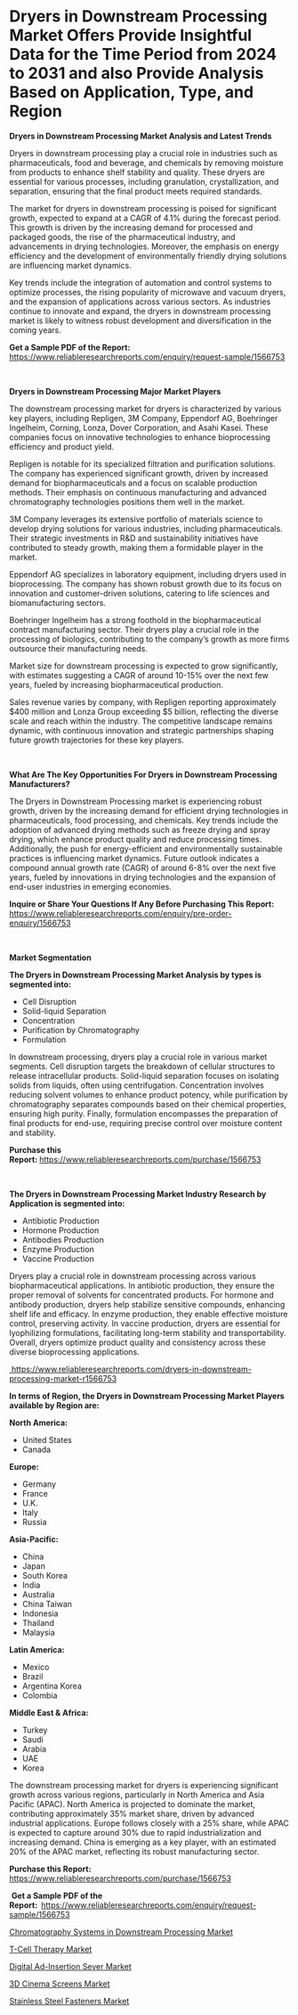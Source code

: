 <p><h1>Dryers in Downstream Processing Market Offers Provide Insightful Data for the Time Period from 2024 to 2031 and also Provide Analysis Based on Application, Type, and Region</h1></p><p><strong>Dryers in Downstream Processing Market Analysis and Latest Trends</strong></p>
<p><p>Dryers in downstream processing play a crucial role in industries such as pharmaceuticals, food and beverage, and chemicals by removing moisture from products to enhance shelf stability and quality. These dryers are essential for various processes, including granulation, crystallization, and separation, ensuring that the final product meets required standards.</p><p>The market for dryers in downstream processing is poised for significant growth, expected to expand at a CAGR of 4.1% during the forecast period. This growth is driven by the increasing demand for processed and packaged goods, the rise of the pharmaceutical industry, and advancements in drying technologies. Moreover, the emphasis on energy efficiency and the development of environmentally friendly drying solutions are influencing market dynamics. </p><p>Key trends include the integration of automation and control systems to optimize processes, the rising popularity of microwave and vacuum dryers, and the expansion of applications across various sectors. As industries continue to innovate and expand, the dryers in downstream processing market is likely to witness robust development and diversification in the coming years.</p></p>
<p><strong>Get a Sample PDF of the Report:&nbsp;</strong> <a href="https://www.reliableresearchreports.com/enquiry/request-sample/1566753">https://www.reliableresearchreports.com/enquiry/request-sample/1566753</a></p>
<p>&nbsp;</p>
<p><strong>Dryers in Downstream Processing Major Market Players</strong></p>
<p><p>The downstream processing market for dryers is characterized by various key players, including Repligen, 3M Company, Eppendorf AG, Boehringer Ingelheim, Corning, Lonza, Dover Corporation, and Asahi Kasei. These companies focus on innovative technologies to enhance bioprocessing efficiency and product yield.</p><p>Repligen is notable for its specialized filtration and purification solutions. The company has experienced significant growth, driven by increased demand for biopharmaceuticals and a focus on scalable production methods. Their emphasis on continuous manufacturing and advanced chromatography technologies positions them well in the market.</p><p>3M Company leverages its extensive portfolio of materials science to develop drying solutions for various industries, including pharmaceuticals. Their strategic investments in R&D and sustainability initiatives have contributed to steady growth, making them a formidable player in the market.</p><p>Eppendorf AG specializes in laboratory equipment, including dryers used in bioprocessing. The company has shown robust growth due to its focus on innovation and customer-driven solutions, catering to life sciences and biomanufacturing sectors.</p><p>Boehringer Ingelheim has a strong foothold in the biopharmaceutical contract manufacturing sector. Their dryers play a crucial role in the processing of biologics, contributing to the company’s growth as more firms outsource their manufacturing needs.</p><p>Market size for downstream processing is expected to grow significantly, with estimates suggesting a CAGR of around 10-15% over the next few years, fueled by increasing biopharmaceutical production.</p><p>Sales revenue varies by company, with Repligen reporting approximately $400 million and Lonza Group exceeding $5 billion, reflecting the diverse scale and reach within the industry. The competitive landscape remains dynamic, with continuous innovation and strategic partnerships shaping future growth trajectories for these key players.</p></p>
<p>&nbsp;</p>
<p><strong>What Are The Key Opportunities For Dryers in Downstream Processing Manufacturers?</strong></p>
<p><p>The Dryers in Downstream Processing market is experiencing robust growth, driven by the increasing demand for efficient drying technologies in pharmaceuticals, food processing, and chemicals. Key trends include the adoption of advanced drying methods such as freeze drying and spray drying, which enhance product quality and reduce processing times. Additionally, the push for energy-efficient and environmentally sustainable practices is influencing market dynamics. Future outlook indicates a compound annual growth rate (CAGR) of around 6-8% over the next five years, fueled by innovations in drying technologies and the expansion of end-user industries in emerging economies.</p></p>
<p><strong>Inquire or Share Your Questions If Any Before Purchasing This Report:</strong> <a href="https://www.reliableresearchreports.com/enquiry/pre-order-enquiry/1566753">https://www.reliableresearchreports.com/enquiry/pre-order-enquiry/1566753</a></p>
<p>&nbsp;</p>
<p><strong>Market Segmentation</strong></p>
<p><strong>The Dryers in Downstream Processing Market Analysis by types is segmented into:</strong></p>
<p><ul><li>Cell Disruption</li><li>Solid-liquid Separation</li><li>Concentration</li><li>Purification by Chromatography</li><li>Formulation</li></ul></p>
<p><p>In downstream processing, dryers play a crucial role in various market segments. Cell disruption targets the breakdown of cellular structures to release intracellular products. Solid-liquid separation focuses on isolating solids from liquids, often using centrifugation. Concentration involves reducing solvent volumes to enhance product potency, while purification by chromatography separates compounds based on their chemical properties, ensuring high purity. Finally, formulation encompasses the preparation of final products for end-use, requiring precise control over moisture content and stability.</p></p>
<p><strong>Purchase this Report:&nbsp;</strong><a href="https://www.reliableresearchreports.com/purchase/1566753">https://www.reliableresearchreports.com/purchase/1566753</a></p>
<p>&nbsp;</p>
<p><strong>The Dryers in Downstream Processing Market Industry Research by Application is segmented into:</strong></p>
<p><ul><li>Antibiotic Production</li><li>Hormone Production</li><li>Antibodies Production</li><li>Enzyme Production</li><li>Vaccine Production</li></ul></p>
<p><p>Dryers play a crucial role in downstream processing across various biopharmaceutical applications. In antibiotic production, they ensure the proper removal of solvents for concentrated products. For hormone and antibody production, dryers help stabilize sensitive compounds, enhancing shelf life and efficacy. In enzyme production, they enable effective moisture control, preserving activity. In vaccine production, dryers are essential for lyophilizing formulations, facilitating long-term stability and transportability. Overall, dryers optimize product quality and consistency across these diverse bioprocessing applications.</p></p>
<p><a href="https://www.reliableresearchreports.com/dryers-in-downstream-processing-market-r1566753">&nbsp;https://www.reliableresearchreports.com/dryers-in-downstream-processing-market-r1566753</a></p>
<p><strong>In terms of Region, the Dryers in Downstream Processing Market Players available by Region are:</strong></p>
<p>
    <p> <strong> North America: </strong>
        <ul>
            <li>United States</li>
            <li>Canada</li>
        </ul>
        </p> 
    <p> <strong> Europe: </strong>
        <ul>
            <li>Germany</li>
            <li>France</li>
            <li>U.K.</li>
            <li>Italy</li>
            <li>Russia</li>
        </ul>
        </p> 
    <p> <strong> Asia-Pacific: </strong>
        <ul>
            <li>China</li>
            <li>Japan</li>
            <li>South Korea</li>
            <li>India</li>
            <li>Australia</li>
            <li>China Taiwan</li>
            <li>Indonesia</li>
            <li>Thailand</li>
            <li>Malaysia</li>
        </ul>
        </p> 
    <p> <strong> Latin America: </strong>
        <ul>
            <li>Mexico</li>
            <li>Brazil</li>
            <li>Argentina Korea</li>
            <li>Colombia</li>
        </ul>
        </p> 
    <p> <strong> Middle East & Africa: </strong>
        <ul>
            <li>Turkey</li>
            <li>Saudi</li>
            <li>Arabia</li>
            <li>UAE</li>
            <li>Korea</li>
        </ul>
    </p>
    </p>
<p><p>The downstream processing market for dryers is experiencing significant growth across various regions, particularly in North America and Asia Pacific (APAC). North America is projected to dominate the market, contributing approximately 35% market share, driven by advanced industrial applications. Europe follows closely with a 25% share, while APAC is expected to capture around 30% due to rapid industrialization and increasing demand. China is emerging as a key player, with an estimated 20% of the APAC market, reflecting its robust manufacturing sector.</p></p>
<p><strong>Purchase this Report: </strong><a href="https://www.reliableresearchreports.com/purchase/1566753">https://www.reliableresearchreports.com/purchase/1566753</a></p>
<p>&nbsp;<strong>Get a Sample PDF of the Report:&nbsp;&nbsp;</strong><a href="https://www.reliableresearchreports.com/enquiry/request-sample/1566753">https://www.reliableresearchreports.com/enquiry/request-sample/1566753</a></p>
<p><strong></strong></p>
<p><p><a href="https://github.com/SamiaChowdhury801/Market-Research-Report-List-1/blob/main/chromatography-systems-in-downstream-processing-market.md">Chromatography Systems in Downstream Processing Market</a></p><p><a href="https://issuu.com/reportprime-2/docs/t-cell-therapy-market-size-2030.ppt_214bcc11aa45d6">T-Cell Therapy Market</a></p><p><a href="https://medium.com/@winonawolff1921/why-should-you-invest-in-digital-ad-insertion-sever-6f1f42201ada">Digital Ad-Insertion Sever Market</a></p><p><a href="https://www.linkedin.com/pulse/3d-cinema-screens-market-size-share-growth-analysis-type-application-bc7ae">3D Cinema Screens Market</a></p><p><a href="https://www.linkedin.com/pulse/stainless-steel-fasteners-market-global-share-ranking-o2eue">Stainless Steel Fasteners Market</a></p></p>